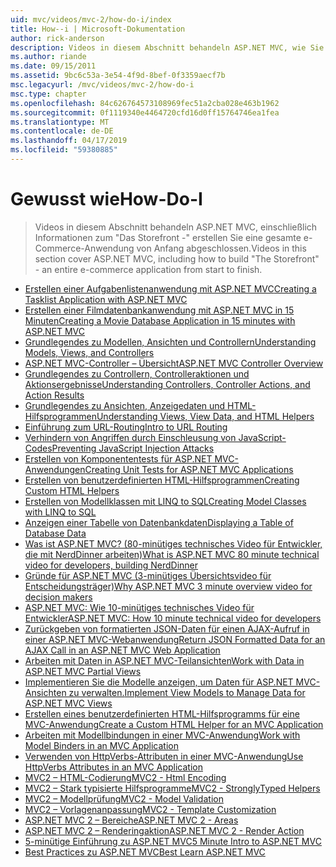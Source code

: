 ```yaml
---
uid: mvc/videos/mvc-2/how-do-i/index
title: How--i | Microsoft-Dokumentation
author: rick-anderson
description: Videos in diesem Abschnitt behandeln ASP.NET MVC, wie Sie "Das Storefront -" erstellen Sie eine gesamte e-Commerce-Anwendung von Anfang abgeschlossen.
ms.author: riande
ms.date: 09/15/2011
ms.assetid: 9bc6c53a-3e54-4f9d-8bef-0f3359aecf7b
msc.legacyurl: /mvc/videos/mvc-2/how-do-i
msc.type: chapter
ms.openlocfilehash: 84c626764573108969fec51a2cba028e463b1962
ms.sourcegitcommit: 0f1119340e4464720cfd16d0ff15764746ea1fea
ms.translationtype: MT
ms.contentlocale: de-DE
ms.lasthandoff: 04/17/2019
ms.locfileid: "59380885"
---
```

# <a name="how-do-i"></a><span data-ttu-id="e5548-103">Gewusst wie</span><span class="sxs-lookup"><span data-stu-id="e5548-103">How-Do-I</span></span>

> <span data-ttu-id="e5548-104">Videos in diesem Abschnitt behandeln ASP.NET MVC, einschließlich Informationen zum "Das Storefront -" erstellen Sie eine gesamte e-Commerce-Anwendung von Anfang abgeschlossen.</span><span class="sxs-lookup"><span data-stu-id="e5548-104">Videos in this section cover ASP.NET MVC, including how to build "The Storefront" - an entire e-commerce application from start to finish.</span></span>


- [<span data-ttu-id="e5548-105">Erstellen einer Aufgabenlistenanwendung mit ASP.NET MVC</span><span class="sxs-lookup"><span data-stu-id="e5548-105">Creating a Tasklist Application with ASP.NET MVC</span></span>](creating-a-tasklist-application-with-aspnet-mvc.md)
- [<span data-ttu-id="e5548-106">Erstellen einer Filmdatenbankanwendung mit ASP.NET MVC in 15 Minuten</span><span class="sxs-lookup"><span data-stu-id="e5548-106">Creating a Movie Database Application in 15 minutes with ASP.NET MVC</span></span>](creating-a-movie-database-application-in-15-minutes-with-aspnet-mvc.md)
- [<span data-ttu-id="e5548-107">Grundlegendes zu Modellen, Ansichten und Controllern</span><span class="sxs-lookup"><span data-stu-id="e5548-107">Understanding Models, Views, and Controllers</span></span>](understanding-models-views-and-controllers.md)
- [<span data-ttu-id="e5548-108">ASP.NET MVC-Controller – Übersicht</span><span class="sxs-lookup"><span data-stu-id="e5548-108">ASP.NET MVC Controller Overview</span></span>](aspnet-mvc-controller-overview.md)
- [<span data-ttu-id="e5548-109">Grundlegendes zu Controllern, Controlleraktionen und Aktionsergebnisse</span><span class="sxs-lookup"><span data-stu-id="e5548-109">Understanding Controllers, Controller Actions, and Action Results</span></span>](understanding-controllers-controller-actions-and-action-results.md)
- [<span data-ttu-id="e5548-110">Grundlegendes zu Ansichten, Anzeigedaten und HTML-Hilfsprogrammen</span><span class="sxs-lookup"><span data-stu-id="e5548-110">Understanding Views, View Data, and HTML Helpers</span></span>](understanding-views-view-data-and-html-helpers.md)
- [<span data-ttu-id="e5548-111">Einführung zum URL-Routing</span><span class="sxs-lookup"><span data-stu-id="e5548-111">Intro to URL Routing</span></span>](an-introduction-to-url-routing.md)
- [<span data-ttu-id="e5548-112">Verhindern von Angriffen durch Einschleusung von JavaScript-Codes</span><span class="sxs-lookup"><span data-stu-id="e5548-112">Preventing JavaScript Injection Attacks</span></span>](preventing-javascript-injection-attacks.md)
- [<span data-ttu-id="e5548-113">Erstellen von Komponententests für ASP.NET MVC-Anwendungen</span><span class="sxs-lookup"><span data-stu-id="e5548-113">Creating Unit Tests for ASP.NET MVC Applications</span></span>](creating-unit-tests-for-aspnet-mvc-applications.md)
- [<span data-ttu-id="e5548-114">Erstellen von benutzerdefinierten HTML-Hilfsprogrammen</span><span class="sxs-lookup"><span data-stu-id="e5548-114">Creating Custom HTML Helpers</span></span>](creating-custom-html-helpers.md)
- [<span data-ttu-id="e5548-115">Erstellen von Modellklassen mit LINQ to SQL</span><span class="sxs-lookup"><span data-stu-id="e5548-115">Creating Model Classes with LINQ to SQL</span></span>](creating-model-classes-with-linq-to-sql.md)
- [<span data-ttu-id="e5548-116">Anzeigen einer Tabelle von Datenbankdaten</span><span class="sxs-lookup"><span data-stu-id="e5548-116">Displaying a Table of Database Data</span></span>](displaying-a-table-of-database-data.md)
- [<span data-ttu-id="e5548-117">Was ist ASP.NET MVC? (80-minütiges technisches Video für Entwickler, die mit NerdDinner arbeiten)</span><span class="sxs-lookup"><span data-stu-id="e5548-117">What is ASP.NET MVC 80 minute technical video for developers, building NerdDinner</span></span>](what-is-aspnet-mvc-80-minute-technical-video-for-developers-building-nerddinner.md)
- [<span data-ttu-id="e5548-118">Gründe für ASP.NET MVC (3-minütiges Übersichtsvideo für Entscheidungsträger)</span><span class="sxs-lookup"><span data-stu-id="e5548-118">Why ASP.NET MVC 3 minute overview video for decision makers</span></span>](why-aspnet-mvc-3-minute-overview-video-for-decision-makers.md)
- [<span data-ttu-id="e5548-119">ASP.NET MVC: Wie 10-minütiges technisches Video für Entwickler</span><span class="sxs-lookup"><span data-stu-id="e5548-119">ASP.NET MVC: How 10 minute technical video for developers</span></span>](aspnet-mvc-how-10-minute-technical-video-for-developers.md)
- [<span data-ttu-id="e5548-120">Zurückgeben von formatierten JSON-Daten für einen AJAX-Aufruf in einer ASP.NET MVC-Webanwendung</span><span class="sxs-lookup"><span data-stu-id="e5548-120">Return JSON Formatted Data for an AJAX Call in an ASP.NET MVC Web Application</span></span>](how-do-i-return-json-formatted-data-for-an-ajax-call-in-an-aspnet-mvc-web-application.md)
- [<span data-ttu-id="e5548-121">Arbeiten mit Daten in ASP.NET MVC-Teilansichten</span><span class="sxs-lookup"><span data-stu-id="e5548-121">Work with Data in ASP.NET MVC Partial Views</span></span>](how-do-i-work-with-data-in-aspnet-mvc-partial-views.md)
- [<span data-ttu-id="e5548-122">Implementieren Sie die Modelle anzeigen, um Daten für ASP.NET MVC-Ansichten zu verwalten.</span><span class="sxs-lookup"><span data-stu-id="e5548-122">Implement View Models to Manage Data for ASP.NET MVC Views</span></span>](how-do-i-implement-view-models-to-manage-data-for-aspnet-mvc-views.md)
- [<span data-ttu-id="e5548-123">Erstellen eines benutzerdefinierten HTML-Hilfsprogramms für eine MVC-Anwendung</span><span class="sxs-lookup"><span data-stu-id="e5548-123">Create a Custom HTML Helper for an MVC Application</span></span>](how-do-i-create-a-custom-html-helper-for-an-mvc-application.md)
- [<span data-ttu-id="e5548-124">Arbeiten mit Modellbindungen in einer MVC-Anwendung</span><span class="sxs-lookup"><span data-stu-id="e5548-124">Work with Model Binders in an MVC Application</span></span>](how-do-i-work-with-model-binders-in-an-mvc-application.md)
- [<span data-ttu-id="e5548-125">Verwenden von HttpVerbs-Attributen in einer MVC-Anwendung</span><span class="sxs-lookup"><span data-stu-id="e5548-125">Use HttpVerbs Attributes in an MVC Application</span></span>](how-do-i-use-httpverbs-attributes-in-an-mvc-application.md)
- [<span data-ttu-id="e5548-126">MVC2 – HTML-Codierung</span><span class="sxs-lookup"><span data-stu-id="e5548-126">MVC2 - Html Encoding</span></span>](mvc2-html-encoding.md)
- [<span data-ttu-id="e5548-127">MVC2 – Stark typisierte Hilfsprogramme</span><span class="sxs-lookup"><span data-stu-id="e5548-127">MVC2 - StronglyTyped Helpers</span></span>](mvc2-stronglytyped-helpers.md)
- [<span data-ttu-id="e5548-128">MVC2 – Modellprüfung</span><span class="sxs-lookup"><span data-stu-id="e5548-128">MVC2 - Model Validation</span></span>](mvc2-model-validation.md)
- [<span data-ttu-id="e5548-129">MVC2 – Vorlagenanpassung</span><span class="sxs-lookup"><span data-stu-id="e5548-129">MVC2 - Template Customization</span></span>](mvc2-template-customization.md)
- [<span data-ttu-id="e5548-130">ASP.NET MVC 2 – Bereiche</span><span class="sxs-lookup"><span data-stu-id="e5548-130">ASP.NET MVC 2 - Areas</span></span>](aspnet-mvc-2-areas.md)
- [<span data-ttu-id="e5548-131">ASP.NET MVC 2 – Renderingaktion</span><span class="sxs-lookup"><span data-stu-id="e5548-131">ASP.NET MVC 2 - Render Action</span></span>](aspnet-mvc-2-render-action.md)
- [<span data-ttu-id="e5548-132">5-minütige Einführung zu ASP.NET MVC</span><span class="sxs-lookup"><span data-stu-id="e5548-132">5 Minute Intro to ASP.NET MVC</span></span>](5-minute-introduction-to-aspnet-mvc.md)
- [<span data-ttu-id="e5548-133">Best Practices zu ASP.NET MVC</span><span class="sxs-lookup"><span data-stu-id="e5548-133">Best Learn ASP.NET MVC</span></span>](how-to-best-learn-asp-net-mvc.md)
